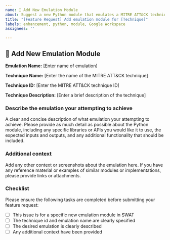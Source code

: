 ```yaml
---
name: 🐍 Add New Emulation Module
about: Suggest a new Python module that emulates a MITRE ATT&CK technique or adversary playbook against Google Workspace
title: "[Feature Request] Add emulation module for [Technique]"
labels: enhancement, python, module, Google Workspace
assignees: ''

---
```


## 🐍 Add New Emulation Module

**Emulation Name:** [Enter name of emulation]

**Technique Name:** [Enter the name of the MITRE ATT&CK technique]

**Technique ID:** [Enter the MITRE ATT&CK technique ID]

**Technique Description:** [Enter a brief description of the technique]

### Describe the emulation your attempting to achieve

A clear and concise description of what emulation your attempting to achieve. Please provide as much detail as possible about the Python module, including any specific libraries or APIs you would like it to use, the expected inputs and outputs, and any additional functionality that should be included.

### Additional context

Add any other context or screenshots about the emulation here. If you have any reference material or examples of similar modules or implementations, please provide links or attachments.

### Checklist

Please ensure the following tasks are completed before submitting your feature request:

- [ ] This issue is for a specific new emulation module in SWAT
- [ ] The technique id and emulation name are clearly specified
- [ ] The desired emulation is clearly described
- [ ] Any additional context have been provided

